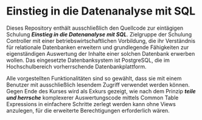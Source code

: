 # Einstieg in die Datenanalyse mit SQL

Dieses Repository enthält ausschließlich den Quellcode zur eintägigen Schulung ___Einstieg in die Datenanalyse mit SQL___.
Zielgruppe der Schulung Controller mit einer betriebswirtschaftlichen Vorbildung, die ihr Verständnis für relationale Datenbanken
erweitern und grundlegende Fähigkeiten zur eigenständigen Auswertung der Inhalte einer solchen Datenbank erwerben wollen.
Das eingesetzte Datenbanksystem ist PostgreSQL, die im Hochschulbereich vorherrschende Datenbankplattform.

Alle vorgestellten Funktionalitäten sind so gewählt, dass sie mit einem Benutzer mit ausschließlich lesendem Zugriff verwendet
werden können. Gegen Ende des Kurses wird als Exkurs gezeigt, wie nach dem Prinzip ___teile und herrsche___ komplexerer Auswertungscode 
mittels Common Table Expressions in einfachere Schritte zerlegt werden kann ohne Views anzulegen, für die erweiterte Berechtigungen
erforderlich wären.
